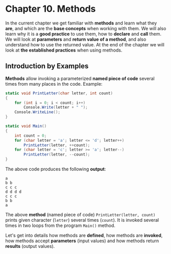 # Chapter 10. Methods

In the current chapter we get familiar with **methods** and learn what they **are**, and which are the **base concepts** when working with them. We will also learn why it is a **good practice** to use them, how to **declare** and **call** them. We will look at **parameters** and **return value of a method**, and also understand how to use the returned value. At the end of the chapter we will look at **the established practices** when using methods.

## Introduction by Examples

**Methods** allow invoking a parameterized **named piece of code** several times from many places in the code. Example:

```csharp
static void PrintLetter(char letter, int count)
{
    for (int i = 0; i < count; i++)
        Console.Write(letter + " ");
    Console.WriteLine();
}

static void Main()
{
    int count = 0;
    for (char letter = 'a'; letter <= 'd'; letter++)
        PrintLetter(letter, ++count);
    for (char letter = 'c'; letter >= 'a'; letter--)
        PrintLetter(letter, --count);
}
```

The above code produces the following **output**:

```
a
b b
c c c
d d d d
c c c
b b
a
```

The above **method** \(named piece of code\) `PrintLetter(letter, count)` prints given character \(`letter`\) several times \(`count`\). It is invoked several times in two loops from the program `Main()` method.

Let's get into details how methods are **defined**, how methods are **invoked**, how methods accept **parameters** \(input values\) and how methods return **results** \(output values\).

